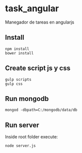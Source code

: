 # task_angular
Manegador de tareas en angularjs

## Install
    npm install
    bower install

## Create script js y css
    gulp scripts
    gulp css
    
## Run mongodb
    mongod -dbpath=C:/mongodb/data/db
## Run server
Inside root folder execute:

    node server.js
